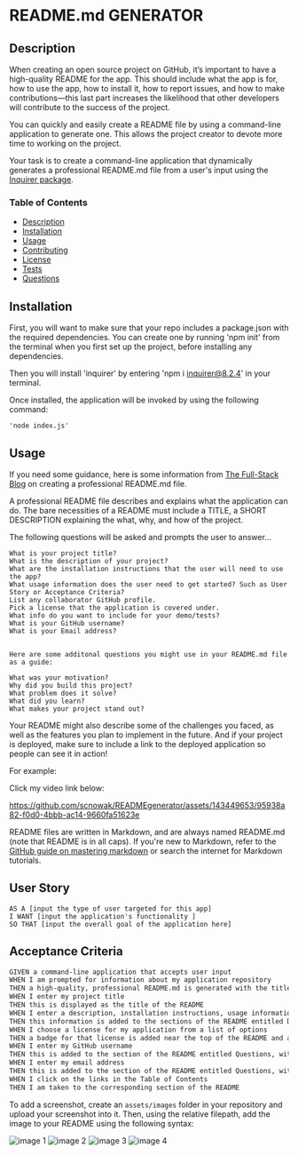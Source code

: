 
  # README.md GENERATOR


  ## Description

When creating an open source project on GitHub, it’s important to have a high-quality README for the app. This should include what the app is for, how to use the app, how to install it, how to report issues, and how to make contributions&mdash;this last part increases the likelihood that other developers will contribute to the success of the project. 

You can quickly and easily create a README file by using a command-line application to generate one. This allows the project creator to devote more time to working on the project.

Your task is to create a command-line application that dynamically generates a professional README.md file from a user's input using the [Inquirer package](https://www.npmjs.com/package/inquirer/v/8.2.4).

  ### Table of Contents
  
  - [Description](#description)
  - [Installation](#installation)
  - [Usage](#usage)
  - [Contributing](#contributing)
  - [License](#license)
  - [Tests](#tests)
  - [Questions](#questions)


  ## Installation

  First, you will want to make sure that your repo includes a 
  package.json with the required dependencies. You can create
  one by running 'npm init' from the terminal when you first 
  set up the project, before installing any dependencies.

  Then you will install 'inquirer' by entering 'npm i inquirer@8.2.4'
  in your terminal.

  Once installed, the application will be invoked by using the
  following command:

    'node index.js'



  ## Usage


 If you need some guidance, here is some information from 
 [The Full-Stack Blog](https://coding-boot-camp.github.io/full-stack/github/professional-readme-guide)
 on creating a professional README.md file.

 A professional README file describes and explains what the application can do. The bare necessities of a README must include a TITLE, a SHORT DESCRIPTION explaining the what, why, and how of the project.

 The following questions will be asked and prompts the user to answer...

    What is your project title?
    What is the description of your project?
    What are the installation instructions that the user will need to use the app?
    What usage information does the user need to get started? Such as User Story or Acceptance Criteria?
    List any collaborator GitHub profile.
    Pick a license that the application is covered under.
    What info do you want to include for your demo/tests?
    What is your GitHub username?
    What is your Email address?


    Here are some additonal questions you might use in your README.md file as a guide:

    What was your motivation?
    Why did you build this project?
    What problem does it solve?
    What did you learn?
    What makes your project stand out?


Your README might also describe some of the challenges you faced, as well as the features you plan to implement in the future. And if your project is deployed, make sure to include a link to the deployed application so people can see it in action!

For example:

  Click my video link below:


https://github.com/scnowak/READMEgenerator/assets/143449653/95938a82-f0d0-4bbb-ac14-9660fa51623e


  




  README files are written in Markdown, and are always named README.md (note that README is in all caps). If you're new to Markdown, refer to the [GitHub guide on mastering markdown](https://docs.github.com/en/get-started/writing-on-github/getting-started-with-writing-and-formatting-on-github/basic-writing-and-formatting-syntax) or search the internet for Markdown tutorials.


## User Story

`````````````
AS A [input the type of user targeted for this app]
I WANT [input the application's functionality ]
SO THAT [input the overall goal of the application here]
`````````````

## Acceptance Criteria

```md
GIVEN a command-line application that accepts user input
WHEN I am prompted for information about my application repository
THEN a high-quality, professional README.md is generated with the title of my project and sections entitled Description, Table of Contents, Installation, Usage, License, Contributing, Tests, and Questions
WHEN I enter my project title
THEN this is displayed as the title of the README
WHEN I enter a description, installation instructions, usage information, contribution guidelines, and test instructions
THEN this information is added to the sections of the README entitled Description, Installation, Usage, Contributing, and Tests
WHEN I choose a license for my application from a list of options
THEN a badge for that license is added near the top of the README and a notice is added to the section of the README entitled License that explains which license the application is covered under
WHEN I enter my GitHub username
THEN this is added to the section of the README entitled Questions, with a link to my GitHub profile
WHEN I enter my email address
THEN this is added to the section of the README entitled Questions, with instructions on how to reach me with additional questions
WHEN I click on the links in the Table of Contents
THEN I am taken to the corresponding section of the README
```````

  
To add a screenshot, create an `assets/images` folder in your
repository and upload your screenshot into it. Then, using the 
relative filepath, add the image to your README using the following
syntax:

  
![image 1](assets/images/img1.png)
![image 2](assets/images/img2.png)
![image 3](assets/images/img3.png)
![image 4](assets/images/img4.png)






 
  <!-- `;


module.exports = generateMarkdown; -->

